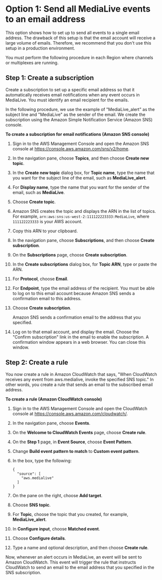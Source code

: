 # Option 1: Send all MediaLive events to an email address<a name="option-1"></a>

This option shows how to set up to send all events to a single email address\. The drawback of this setup is that the email account will receive a large volume of emails\. Therefore, we recommend that you don't use this setup in a production environment\. 

You must perform the following procedure in each Region where channels or multiplexes are running\.

## Step 1: Create a subscription<a name="option-1-1"></a>

Create a subscription to set up a specific email address so that it automatically receives email notifications when any event occurs in MediaLive\. You must identify an email recipient for the emails\.

In the following procedure, we use the example of "MediaLive\_alert" as the subject line and "MediaLive" as the sender of the email\. We create the subscription using the Amazon Simple Notification Service \(Amazon SNS\) console\.

**To create a subscription for email notifications \(Amazon SNS console\)**

1. Sign in to the AWS Management Console and open the Amazon SNS console at [https://console\.aws\.amazon\.com/sns/v2/home](https://console.aws.amazon.com/sns/v2/home)\.

1. In the navigation pane, choose **Topics**, and then choose **Create new topic**\.

1. In the **Create new topic** dialog box, for **Topic name**, type the name that you want for the subject line of the email, such as **MediaLive\_alert**\.

1. For **Display name**, type the name that you want for the sender of the email, such as **MediaLive**\.

1. Choose **Create topic**\.

1. Amazon SNS creates the topic and displays the ARN in the list of topics\. For example, `arn:aws:sns:us-west-2:111122223333:MediaLive`, where `111122223333` is your AWS account\.

1. Copy this ARN to your clipboard\. 

1. In the navigation pane, choose **Subscriptions**, and then choose **Create subscription**\.

1. On the **Subscriptions** page, choose **Create subscription**\.

1. In the **Create subscriptions** dialog box, for **Topic ARN**, type or paste the ARN\.

1. For **Protocol**, choose **Email**\.

1. For **Endpoint**, type the email address of the recipient\. You must be able to log on to this email account because Amazon SNS sends a confirmation email to this address\.

1. Choose **Create subscription**\.

   Amazon SNS sends a confirmation email to the address that you specified\. 

1. Log on to that email account, and display the email\. Choose the "Confirm subscription" link in the email to enable the subscription\. A confirmation window appears in a web browser\. You can close this window\.

## Step 2: Create a rule<a name="option-1-2"></a>

You now create a rule in Amazon CloudWatch that says, "When CloudWatch receives any event from aws\.medialive, invoke the specified SNS topic\." In other words, you create a rule that sends an email to the subscribed email address\.

**To create a rule \(Amazon CloudWatch console\)**

1. Sign in to the AWS Management Console and open the CloudWatch console at [https://console\.aws\.amazon\.com/cloudwatch/](https://console.aws.amazon.com/cloudwatch/)\.

1. In the navigation pane, choose **Events**\.

1. On the **Welcome to CloudWatch Events** page, choose **Create rule**\.

1. On the **Step 1** page, in **Event Source**, choose **Event Pattern**\.

1. Change **Build event pattern to match** to **Custom event pattern**\.

1. In the box, type the following:

   ```
   {
     "source": [
       "aws.medialive"
     ]
   }
   ```

1. On the pane on the right, choose **Add target**\.

1. Choose **SNS topic**\.

1. For **Topic**, choose the topic that you created, for example, **MediaLive\_alert**\.

1. In **Configure input**, choose **Matched event**\.

1. Choose **Configure details**\.

1. Type a name and optional description, and then choose **Create rule**\. 

Now, whenever an alert occurs in MediaLive, an event will be sent to Amazon CloudWatch\. This event will trigger the rule that instructs CloudWatch to send an email to the email address that you specified in the SNS subscription\.